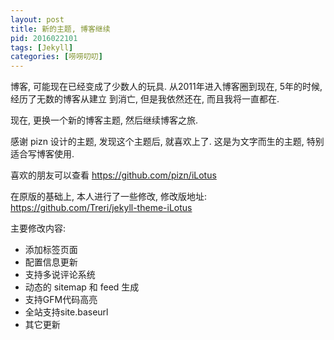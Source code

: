 ```yaml
---
layout: post
title: 新的主题, 博客继续
pid: 2016022101
tags: [Jekyll]
categories: [唠唠叨叨]
---
```


博客, 可能现在已经变成了少数人的玩具. 从2011年进入博客圈到现在, 5年的时候, 经历了无数的博客从建立
到消亡, 但是我依然还在, 而且我将一直都在.

现在, 更换一个新的博客主题, 然后继续博客之旅.

感谢 pizn 设计的主题, 发现这个主题后, 就喜欢上了. 这是为文字而生的主题, 特别适合写博客使用.

喜欢的朋友可以查看 <https://github.com/pizn/iLotus>

在原版的基础上, 本人进行了一些修改, 修改版地址: <https://github.com/Treri/jekyll-theme-iLotus>

主要修改内容:

- 添加标签页面
- 配置信息更新
- 支持多说评论系统
- 动态的 sitemap 和 feed 生成
- 支持GFM代码高亮
- 全站支持site.baseurl
- 其它更新

